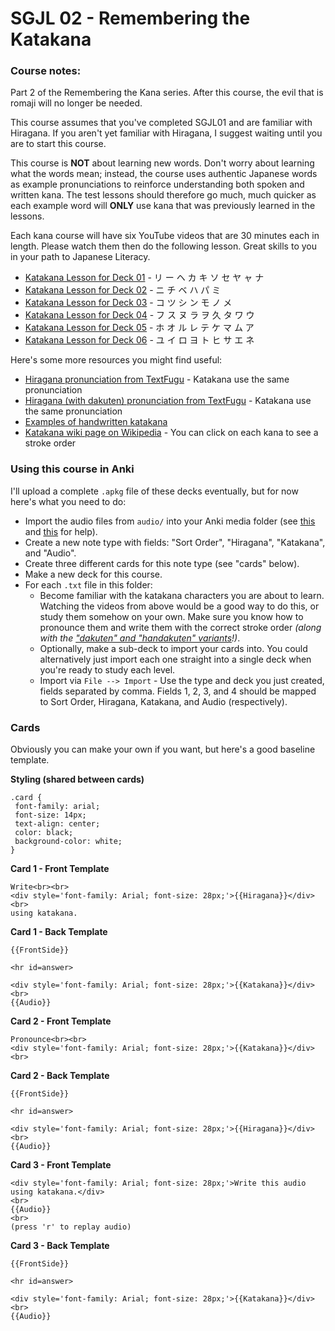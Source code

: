 # SGJL 02 - Remembering the Katakana

### Course notes:

Part 2 of the Remembering the Kana series. After this course, the evil that is romaji will no longer be needed.

This course assumes that you've completed SGJL01 and are familiar with Hiragana. If you aren't yet familiar with Hiragana, I suggest waiting until you are to start this course.

This course is **NOT** about learning new words. Don't worry about learning what the words mean; instead, the course uses authentic Japanese words as example pronunciations to reinforce understanding both spoken and written kana. The test lessons should therefore go much, much quicker as each example word will **ONLY** use kana that was previously learned in the lessons.

Each kana course will have six YouTube videos that are 30 minutes each in length. Please watch them then do the following lesson. Great skills to you in your path to Japanese Literacy.

 - [Katakana Lesson for Deck 01](https://www.youtube.com/watch?v=QG8vyoTWmwg) - リ ー ヘ カ キ ソ セ ヤ ャ ナ
 - [Katakana Lesson for Deck 02](https://www.youtube.com/watch?v=rkdeo-YzYfw) - ニ チ ベ ハ パ ミ
 - [Katakana Lesson for Deck 03](https://www.youtube.com/watch?v=jTxFa3k7R_k) - コ ツ シ ン モ ノ メ
 - [Katakana Lesson for Deck 04](https://www.youtube.com/watch?v=bJk4unKv0Pw) - フ ス ヌ ラ ヲ 久 タ ワ ウ
 - [Katakana Lesson for Deck 05](https://www.youtube.com/watch?v=kxAmzq_wnZM) - ホ オ ル レ テ ケ マ ム ア
 - [Katakana Lesson for Deck 06](https://www.youtube.com/watch?v=uhA6Lf8dHXo) - ユ イ ロ ヨ ト ヒ サ エ ネ

Here's some more resources you might find useful:

 - [Hiragana pronunciation from TextFugu](http://www.textfugu.com/season-1/japanese-pronunciation/3-8/) - Katakana use the same pronunciation
 - [Hiragana (with dakuten) pronunciation from TextFugu](http://www.textfugu.com/season-1/japanese-pronunciation/3-9/) - Katakana use the same pronunciation
 - [Examples of handwritten katakana](http://nihongo.as.ua.edu/katakana.htm)
 - [Katakana wiki page on Wikipedia](https://en.wikipedia.org/wiki/Katakana) - You can click on each kana to see a stroke order

### Using this course in Anki

I'll upload a complete `.apkg` file of these decks eventually, but for now here's what you need to do:

 - Import the audio files from `audio/` into your Anki media folder (see [this](https://apps.ankiweb.net/docs/manual.html#media18) and [this](https://apps.ankiweb.net/docs/manual.html#files) for help).
 - Create a new note type with fields: "Sort Order", "Hiragana", "Katakana", and "Audio".
 - Create three different cards for this note type (see "cards" below).
 - Make a new deck for this course.
 - For each `.txt` file in this folder:
    - Become familiar with the katakana characters you are about to learn. Watching the videos from above would be a good way to do this, or study them somehow on your own. Make sure you know how to pronounce them and write them with the correct stroke order *(along with the ["dakuten" and "handakuten" variants](https://en.wikipedia.org/wiki/Dakuten)!)*.
	- Optionally, make a sub-deck to import your cards into. You could alternatively just import each one straight into a single deck when you're ready to study each level.
	- Import via `File --> Import` - Use the type and deck you just created, fields separated by comma. Fields 1, 2, 3, and 4 should be mapped to Sort Order, Hiragana, Katakana, and Audio (respectively).

### Cards

Obviously you can make your own if you want, but here's a good baseline template.

**Styling (shared between cards)**

```
.card {
 font-family: arial;
 font-size: 14px;
 text-align: center;
 color: black;
 background-color: white;
}
```

**Card 1 - Front Template**

```
Write<br><br>
<div style='font-family: Arial; font-size: 28px;'>{{Hiragana}}</div>
<br>
using katakana.
```

**Card 1 - Back Template**

```
{{FrontSide}}

<hr id=answer>

<div style='font-family: Arial; font-size: 28px;'>{{Katakana}}</div>
<br>
{{Audio}}
```

**Card 2 - Front Template**

```
Pronounce<br><br>
<div style='font-family: Arial; font-size: 28px;'>{{Katakana}}</div>
<br>
```

**Card 2 - Back Template**

```
{{FrontSide}}

<hr id=answer>

<div style='font-family: Arial; font-size: 28px;'>{{Hiragana}}</div>
<br>
{{Audio}}
```

**Card 3 - Front Template**

```
<div style='font-family: Arial; font-size: 28px;'>Write this audio using katakana.</div>
<br>
{{Audio}}
<br>
(press 'r' to replay audio)
```

**Card 3 - Back Template**

```
{{FrontSide}}

<hr id=answer>

<div style='font-family: Arial; font-size: 28px;'>{{Katakana}}</div>
<br>
{{Audio}}
```
